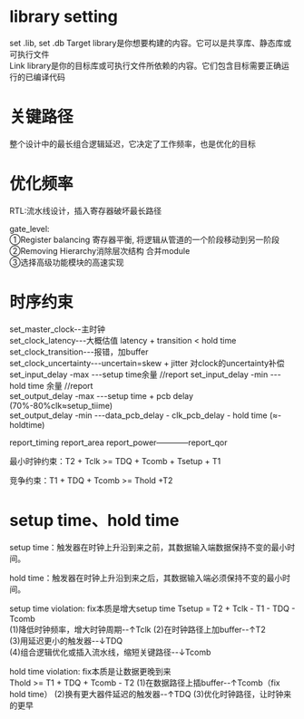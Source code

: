 # library setting
set .lib, set .db
Target library是你想要构建的内容。它可以是共享库、静态库或可执行文件   
Link library是你的目标库或可执行文件所依赖的内容。它们包含目标需要正确运行的已编译代码  

# 关键路径
整个设计中的最长组合逻辑延迟，它决定了工作频率，也是优化的目标  

# 优化频率
RTL:流水线设计，插入寄存器破坏最长路径  

gate_level:  
①Register balancing 寄存器平衡, 将逻辑从管道的一个阶段移动到另一阶段  
②Removing Hierarchy消除层次结构 合并module  
③选择高级功能模块的高速实现

# 时序约束
set_master_clock--主时钟  
set_clock_latency---大概估值  latency + transition < hold time
set_clock_transition---报错，加buffer    
set_clock_uncertainty---uncertain=skew + jitter 对clock的uncertainty补偿  
set_input_delay -max ---setup time余量  //report 
set_input_delay -min ---hold time 余量  //report  
set_output_delay -max ---setup time + pcb delay (70%-80%clk≈setup_tiime)  
set_output_delay -min ---data_pcb_delay - clk_pcb_delay - hold time  (≈-holdtime)  

report_timing  report_area  report_power————report_qor  

最小时钟约束：T2 + Tclk >= TDQ + Tcomb + Tsetup +  T1

竞争约束：T1 + TDQ + Tcomb >= Thold +T2

# setup time、hold time
setup time：触发器在时钟上升沿到来之前，其数据输入端数据保持不变的最小时间。

hold time：触发器在时钟上升沿到来之后，其数据输入端必须保持不变的最小时间。

setup time violation:
fix本质是增大setup time
Tsetup = T2 + Tclk - T1 - TDQ - Tcomb  
(1)降低时钟频率，增大时钟周期--↑Tclk
(2)在时钟路径上加buffer--↑T2  
(3)用延迟更小的触发器--↓TDQ  
(4)组合逻辑优化或插入流水线，缩短关键路径--↓Tcomb

hold time violation:
fix本质是让数据更晚到来  
 Thold >= T1 + TDQ + Tcomb - T2
(1)在数据路径上插buffer--↑Tcomb（fix hold time）
(2)换有更大器件延迟的触发器--↑TDQ
(3)优化时钟路径，让时钟来的更早
